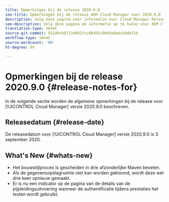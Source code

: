 ```yaml
---
title: Opmerkingen bij de release 2020.9.0
seo-title: Opmerkingen bij de release AEM Cloud Manager voor 2020.9.0
description: Volg deze pagina voor informatie over Cloud Manager Release 2020.9.0
seo-description: Volg deze pagina om informatie op te halen voor AEM Cloud Manager Release 2020.9.0
translation-type: tm+mt
source-git-commit: 92249cbb7134082fcc66455c90dda8bdcb9dbf1d
workflow-type: tm+mt
source-wordcount: '99'
ht-degree: 0%

---
```


# Opmerkingen bij de release 2020.9.0 {#release-notes-for}

In de volgende sectie worden de algemene opmerkingen bij de release voor [!UICONTROL Cloud Manager] versie 2020.9.0 beschreven.

## Releasedatum {#release-date}

De releasedatum voor [!UICONTROL Cloud Manager] versie 2020.9.0 is 3 september 2020.

## What&#39;s New {#whats-new}

* Het bouwstijlproces is gescheiden in drie afzonderlijke Maven bevelen.
* Als de gegevensopslagruimte niet kan worden gekloond, wordt deze wel drie keer opnieuw gemaakt.
* Er is nu een indicator op de pagina van de details van de pijpleidingsuitvoering wanneer de authentificatie tijdens prestaties het testen wordt gebruikt.


